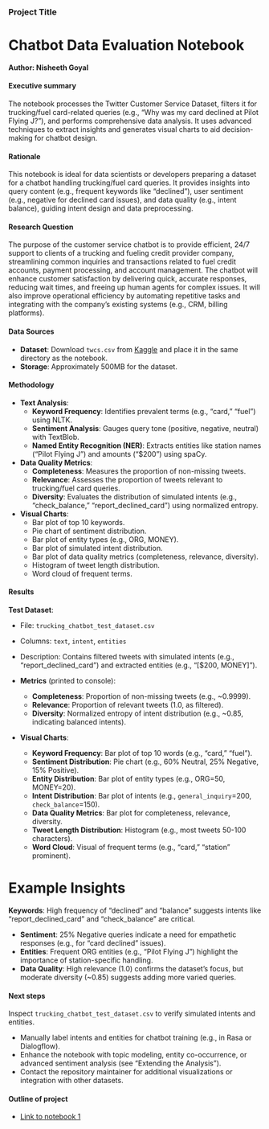 ### Project Title

# Chatbot Data Evaluation Notebook
**Author: Nisheeth Goyal**

#### Executive summary
The notebook processes the Twitter Customer Service Dataset, filters it for trucking/fuel card-related queries (e.g., “Why was my card declined at Pilot Flying J?”), and performs comprehensive data analysis. It uses advanced techniques to extract insights and generates visual charts to aid decision-making for chatbot design.


#### Rationale
This notebook is ideal for data scientists or developers preparing a dataset for a chatbot handling trucking/fuel card queries. It provides insights into query content (e.g., frequent keywords like “declined”), user sentiment (e.g., negative for declined card issues), and data quality (e.g., intent balance), guiding intent design and data preprocessing.

#### Research Question
The purpose of the customer service chatbot is to provide efficient, 24/7 support to clients of a trucking and fueling credit provider company, streamlining common inquiries and transactions related to fuel credit accounts, payment processing, and account management. The chatbot will enhance customer satisfaction by delivering quick, accurate responses, reducing wait times, and freeing up human agents for complex issues. It will also improve operational efficiency by automating repetitive tasks and integrating with the company’s existing systems (e.g., CRM, billing platforms).

#### Data Sources
- **Dataset**: Download `twcs.csv` from [Kaggle](https://www.kaggle.com/thoughtvector/customer-support-on-twitter) and place it in the same directory as the notebook.
- **Storage**: Approximately 500MB for the dataset.

#### Methodology
- **Text Analysis**:
  - **Keyword Frequency**: Identifies prevalent terms (e.g., “card,” “fuel”) using NLTK.
  - **Sentiment Analysis**: Gauges query tone (positive, negative, neutral) with TextBlob.
  - **Named Entity Recognition (NER)**: Extracts entities like station names (“Pilot Flying J”) and amounts (“$200”) using spaCy.
- **Data Quality Metrics**:
  - **Completeness**: Measures the proportion of non-missing tweets.
  - **Relevance**: Assesses the proportion of tweets relevant to trucking/fuel card queries.
  - **Diversity**: Evaluates the distribution of simulated intents (e.g., “check_balance,” “report_declined_card”) using normalized entropy.
- **Visual Charts**:
  - Bar plot of top 10 keywords.
  - Pie chart of sentiment distribution.
  - Bar plot of entity types (e.g., ORG, MONEY).
  - Bar plot of simulated intent distribution.
  - Bar plot of data quality metrics (completeness, relevance, diversity).
  - Histogram of tweet length distribution.
  - Word cloud of frequent terms.

#### Results
 **Test Dataset**:
  - File: `trucking_chatbot_test_dataset.csv`
  - Columns: `text`, `intent`, `entities`
  - Description: Contains filtered tweets with simulated intents (e.g., “report_declined_card”) and extracted entities (e.g., “[$200, MONEY]”).

- **Metrics** (printed to console):
  - **Completeness**: Proportion of non-missing tweets (e.g., ~0.9999).
  - **Relevance**: Proportion of relevant tweets (1.0, as filtered).
  - **Diversity**: Normalized entropy of intent distribution (e.g., ~0.85, indicating balanced intents).

- **Visual Charts**:
  - **Keyword Frequency**: Bar plot of top 10 words (e.g., “card,” “fuel”).
  - **Sentiment Distribution**: Pie chart (e.g., 60% Neutral, 25% Negative, 15% Positive).
  - **Entity Distribution**: Bar plot of entity types (e.g., ORG=50, MONEY=20).
  - **Intent Distribution**: Bar plot of intents (e.g., `general_inquiry`=200, `check_balance`=150).
  - **Data Quality Metrics**: Bar plot for completeness, relevance, diversity.
  - **Tweet Length Distribution**: Histogram (e.g., most tweets 50-100 characters).
  - **Word Cloud**: Visual of frequent terms (e.g., “card,” “station” prominent).

# Example Insights
 **Keywords**: High frequency of “declined” and “balance” suggests intents like “report_declined_card” and “check_balance” are critical.
- **Sentiment**: 25% Negative queries indicate a need for empathetic responses (e.g., for “card declined” issues).
- **Entities**: Frequent ORG entities (e.g., “Pilot Flying J”) highlight the importance of station-specific handling.
- **Data Quality**: High relevance (1.0) confirms the dataset’s focus, but moderate diversity (~0.85) suggests adding more varied queries.

#### Next steps
 Inspect `trucking_chatbot_test_dataset.csv` to verify simulated intents and entities.
- Manually label intents and entities for chatbot training (e.g., in Rasa or Dialogflow).
- Enhance the notebook with topic modeling, entity co-occurrence, or advanced sentiment analysis (see “Extending the Analysis”).
- Contact the repository maintainer for additional visualizations or integration with other datasets.

#### Outline of project

- [Link to notebook 1]()


